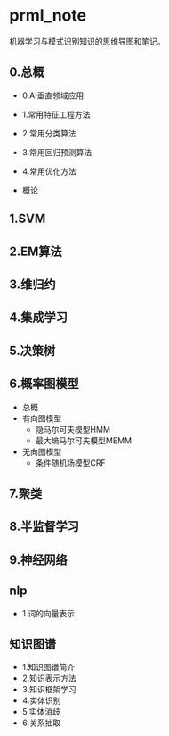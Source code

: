 # prml_note
机器学习与模式识别知识的思维导图和笔记。



## 0.总概

- 0.AI垂直领域应用

- 1.常用特征工程方法

- 2.常用分类算法

- 3.常用回归预测算法

- 4.常用优化方法

- 概论​


## 1.SVM

## 2.EM算法

## 3.维归约

## 4.集成学习

## 5.决策树

## 6.概率图模型

- 总概
- 有向图模型
  - 隐马尔可夫模型HMM
  - 最大熵马尔可夫模型MEMM
- 无向图模型
  - 条件随机场模型CRF


## 7.聚类

## 8.半监督学习

## 9.神经网络




## nlp

- 1.词的向量表示

## 知识图谱

- 1.知识图谱简介
- 2.知识表示方法
- 3.知识框架学习
- 4.实体识别
- 5.实体消歧
- 6.关系抽取